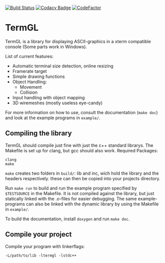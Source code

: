 [![Build Status](https://travis-ci.org/kompetenzbolzen/TermGL.svg?branch=master)](https://travis-ci.org/kompetenzbolzen/TermGL)
[![Codacy Badge](https://api.codacy.com/project/badge/Grade/9b19f9f7a8d241368f6ee640d824b293)](https://www.codacy.com/app/kompetenzbolzen/TermGL?utm_source=github.com&amp;utm_medium=referral&amp;utm_content=kompetenzbolzen/TermGL&amp;utm_campaign=Badge_Grade)
[![CodeFactor](https://www.codefactor.io/repository/github/kompetenzbolzen/TermGL/badge/master)](https://www.codefactor.io/repository/github/kompetenzbolzen/TermGL/overview/master)

# TermGL

TermGL is a library for displaying ASCII-graphics in a xterm compatible console (Some parts work in Windows).

List of current features:

- Automatic terminal size detection, online resizing
- Framerate target
- Simple drawing functions
- Object Handling:
	- Movement
	- Collision
- Input handling with object mapping
- 3D wiremeshes (mostly useless eye-candy)

For more information on how to use, consult the documentation (`make doc`) and look at the example programs in `example/`.

## Compiling the library

TermGL should compile just fine with just the c++ standard librarys. The Makefile is set up for clang, but gcc should also work.
Required Packages:

    clang
    make

`make` creates two folders in `build/`: lib and inc, wich hold the library and the headers respectively. these can then be copied into your projects directory.

Run `make run` to build and run the example program specified by `$TESTSOURCE` in the Makefile. It is not compiled against the library, but just statically linked with the .o-files for easier debugging. The same example-programs can also be linked with the dynamic library by using the Makefile in `example/`.

To build the documentation, install `doxygen` and run `make doc`.

## Compile your project

Compile your program with linkerflags:

    -L/path/to/lib -ltermgl -lstdc++
